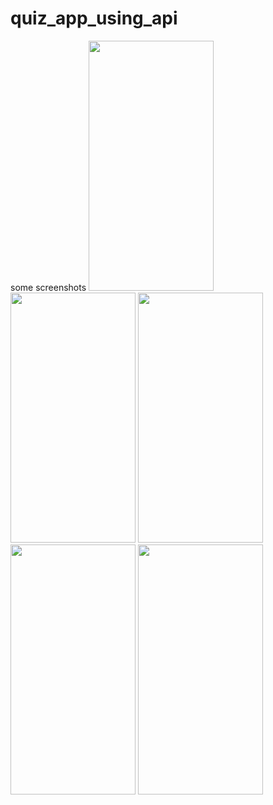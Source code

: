 # quiz_app_using_api

some screenshots
<img src="https://github.com/Muneef-Nk/quiz_app_using_api/assets/92105703/d411f4ca-b9c9-429f-97fb-6ce8c8326246" width="200" height="400"/>
<img src="https://github.com/Muneef-Nk/quiz_app_using_api/assets/92105703/f1296282-1619-4f19-90c6-b85eb2eeea3d" width="200" height="400"/>
<img src="https://github.com/Muneef-Nk/quiz_app_using_api/assets/92105703/df681f9f-53f9-4747-8008-b89378bf1b99" width="200" height="400"/>
<img src="https://github.com/Muneef-Nk/quiz_app_using_api/assets/92105703/c6dd656c-6d7b-433b-97cb-6266ec0dfe38" width="200" height="400"/>
<img src="https://github.com/Muneef-Nk/quiz_app_using_api/assets/92105703/12a3a48b-a248-4ead-9fd3-ff65fcff9bcf" width="200" height="400"/>

